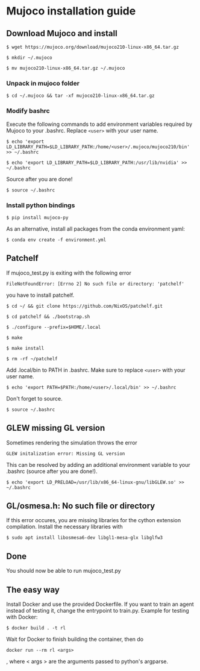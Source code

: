 # Mujoco installation guide

## Download Mujoco and install

```$ wget https://mujoco.org/download/mujoco210-linux-x86_64.tar.gz```

```$ mkdir ~/.mujoco```

```$ mv mujoco210-linux-x86_64.tar.gz ~/.mujoco```

### Unpack in mujoco folder

```$ cd ~/.mujoco && tar -xf mujoco210-linux-x86_64.tar.gz```

### Modify bashrc
Execute the following commands to add environment variables required by Mujoco to your .bashrc. Replace `<user>` with your user name.

```$ echo 'export LD_LIBRARY_PATH=$LD_LIBRARY_PATH:/home/<user>/.mujoco/mujoco210/bin' >> ~/.bashrc```

```$ echo 'export LD_LIBRARY_PATH=$LD_LIBRARY_PATH:/usr/lib/nvidia' >> ~/.bashrc```

Source after you are done!

```$ source ~/.bashrc```

### Install python bindings

```$ pip install mujoco-py```

As an alternative, install all packages from the conda environment yaml:

```$ conda env create -f environment.yml```

## Patchelf
If mujoco_test.py is exiting with the following error

```FileNotFoundError: [Errno 2] No such file or directory: 'patchelf'```

you have to install patchelf. 

```$ cd ~/ && git clone https://github.com/NixOS/patchelf.git```

```$ cd patchelf && ./bootstrap.sh```

```$ ./configure --prefix=$HOME/.local```

```$ make```

```$ make install```

```$ rm -rf ~/patchelf```

Add .local/bin to PATH in .bashrc. Make sure to replace `<user>` with your user name.

```$ echo 'export PATH=$PATH:/home/<user>/.local/bin' >> ~/.bashrc```

Don't forget to source.

```$ source ~/.bashrc```

## GLEW missing GL version
Sometimes rendering the simulation throws the error

```GLEW initalization error: Missing GL version```

This can be resolved by adding an additional environment variable to your .bashrc (source after you are done!).

```$ echo 'export LD_PRELOAD=/usr/lib/x86_64-linux-gnu/libGLEW.so' >> ~/.bashrc```

## GL/osmesa.h: No such file or directory
If this error occures, you are missing libraries for the cython extension compilation. Install the necessary libraries with

```$ sudo apt install libosmesa6-dev libgl1-mesa-glx libglfw3```

## Done

You should now be able to run mujoco_test.py

## The easy way
Install Docker and use the provided Dockerfile. If you want to train an agent instead of testing it, change the entrypoint
to train.py. Example for testing with Docker:

```$ docker build . -t rl```

Wait for Docker to finish building the container, then do

```docker run --rm rl <args>```

, where < args > are the arguments passed to python's argparse.
